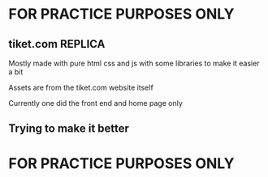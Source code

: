 # FOR PRACTICE PURPOSES ONLY

## tiket.com REPLICA

Mostly made with pure html css and js with some libraries to make it easier a bit

Assets are from the tiket.com website itself

Currently one did the front end and home page only

## Trying to make it better

# FOR PRACTICE PURPOSES ONLY